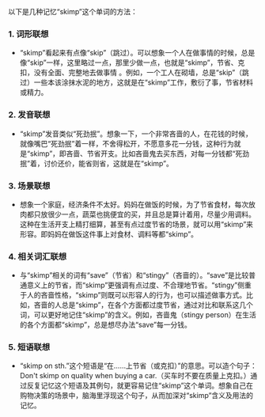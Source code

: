 以下是几种记忆“skimp”这个单词的方法：

### 1. 词形联想
 - “skimp”看起来有点像“skip”（跳过）。可以想象一个人在做事情的时候，总是像“skip”一样，这里略过一点，那里少做一点，也就是“skimp”，节省、克扣，没有全面、完整地去做事情 。例如，一个工人在砌墙，总是“skip”（跳过）一些本该涂抹水泥的地方，这就是在“skimp”工作，敷衍了事，节省材料或精力。

### 2. 发音联想
 - “skimp”发音类似“死劲抿”。想象一下，一个非常吝啬的人，在花钱的时候，就像嘴巴“死劲抿”着一样，不舍得松开，不愿意多花一分钱，这种行为就是“skimp”，即吝啬、节省开支。比如吝啬鬼去买东西，对每一分钱都“死劲抿”着，讨价还价，能省则省，这就是在“skimp”。

### 3. 场景联想
 - 想象一个家庭，经济条件不太好。妈妈在做饭的时候，为了节省食材，每次放肉都只放很少一点，蔬菜也挑便宜的买，并且总是算计着用，尽量少用调料。这种在生活开支上精打细算，甚至有点过度节省的场景，就可以用“skimp”来形容。即妈妈在做饭这件事上对食材、调料等都“skimp”。

### 4. 相关词汇联想
 - 与“skimp”相关的词有“save”（节省）和“stingy”（吝啬的）。“save”是比较普通意义上的节省，而“skimp”更强调有点过度、不合理地节省。“stingy”侧重于人的吝啬性格，“skimp”则既可以形容人的行为，也可以描述做事方式。比如，吝啬的人总是“skimp”，在各个方面都过度节省，通过对比和联系这几个词，可以更好地记住“skimp”的含义。例如，吝啬鬼（stingy person）在生活的各个方面都“skimp”，总是想尽办法“save”每一分钱。 

### 5. 短语联想
 - “skimp on sth.”这个短语是“在……上节省（或克扣）”的意思。可以造个句子：Don't skimp on quality when buying a car.（买车时不要在质量上克扣。）通过反复记忆这个短语及其例句，就更容易记住“skimp”这个单词。想象自己在购物决策的场景中，脑海里浮现这个句子，从而加深对“skimp”含义及用法的记忆。 